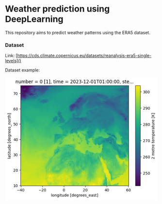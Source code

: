 # Weather prediction using DeepLearning

This repository aims to predict weather patterns using the ERA5 dataset.

### Dataset

Link: [https://cds.climate.copernicus.eu/datasets/reanalysis-era5-single-levels]()

Dataset example:

![1730719737389](image/README/1730719737389.png)
